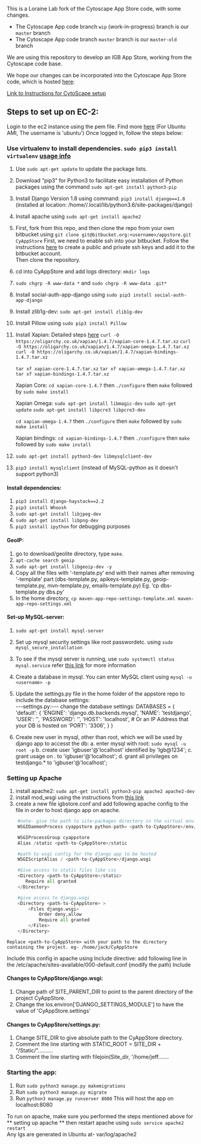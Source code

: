 This is a Loraine Lab fork of the Cytoscape App Store code, with some changes.

* The Cytoscape App code branch `wip` (work-in-progress) branch is our `master` branch
* The Cytoscape App code branch `master` branch is our `master-old` branch

We are using this repository to develop an IGB App Store, working from the Cytoscape code base. 

We hope our changes can be incorporated into the Cytoscape App Store code, which is hosted [here](https://github.com/cytoscape/appstore):

[Link to Instructions for CytoScape setup](https://github.com/cytoscape/appstore/wiki/Steps-to-Setup-Cytoscape-Appstore-on-VM)

## Steps to set up on EC-2:

Login to the ec2 instance using the pem file. Find more [here](https://docs.aws.amazon.com/AWSEC2/latest/UserGuide/putty.html)
(For Ubuntu AMI, The username is 'ubuntu')
Once logged in, follow the steps below:

### Use virtualenv to install dependencies. `sudo pip3 install virtualenv` [usage info](https://virtualenv.pypa.io/en/latest/userguide/#usage)
1. Use `sudo apt-get update` to update the package lists.
2. Download “pip3” for Python3 to facilitate easy installation of Python packages using the command `sudo apt-get install python3-pip`  

3. Install Django Version 1.8 using command: `pip3 install django==1.8` (installed at location: /home/<ubuntu>/.local/lib/python3.6/site-packages/django)  
4. Install apache using `sudo apt-get install apache2`
5. First, fork from this repo, and then clone the repo from your own bitbucket using `git clone git@bitbucket.org:<username>/appstore.git CyAppStore`
	First, we need to enable ssh into your bitbucket. Follow the instructions [here](https://confluence.atlassian.com/bitbucket/set-up-an-ssh-key-728138079.html#SetupanSSHkey-ssh2) to create a public and private ssh keys and add it to the bitbucket account.  
	Then clone the repository.  
6. cd into CyAppStore and add logs directory: `mkdir logs`
7. `sudo chgrp -R www-data *` and `sudo chgrp -R www-data .git*`
8. Install social-auth-app-django using `sudo pip3 install social-auth-app-django`
9. Install zlib1g-dev: `sudo apt-get install zlib1g-dev`
10. Install Pillow using `sudo pip3 install Pillow`
11. Install Xapian: Detailed steps [here](https://xapian.org/docs/install.html)
	`curl -O https://oligarchy.co.uk/xapian/1.4.7/xapian-core-1.4.7.tar.xz`
	`curl -O https://oligarchy.co.uk/xapian/1.4.7/xapian-omega-1.4.7.tar.xz`
	`curl -O https://oligarchy.co.uk/xapian/1.4.7/xapian-bindings-1.4.7.tar.xz`
	
	`tar xf xapian-core-1.4.7.tar.xz`
	`tar xf xapian-omega-1.4.7.tar.xz`
	`tar xf xapian-bindings-1.4.7.tar.xz`
	
	Xapian Core:
	`cd xapian-core-1.4.7` then `./configure` then `make` followed by `sudo make install`
	
	Xapian Omega:
	`sudo apt-get install libmagic-dev`
	`sudo apt-get update`
	`sudo apt-get install libpcre3 libpcre3-dev`
	
	`cd xapian-omega-1.4.7` then `./configure` then `make` followed by `sudo make install`
	
	Xapian bindings:
	`cd xapian-bindings-1.4.7` then `./configure` then `make` followed by `sudo make install`

12. `sudo apt-get install python3-dev libmysqlclient-dev`
13. `pip3 install mysqlclient` (instead of MySQL-python as it doesn't support python3)

#### Install dependencies:
1. `pip3 install django-haystack==2.2`  
2. `pip3 install Whoosh`
3. `sudo apt-get install libjpeg-dev`
4. `sudo apt-get install libpng-dev`
5. `pip3 install ipython` for debugging purposes


#### GeoIP:

1. go to download/geolite directory, type `make`.
2. `apt-cache search geoip`
3. `sudo apt-get install libgeoip-dev -y`
4. Copy all the files with ‘-template.py’ end with their names after removing ‘-template’ part (dbs-template.py, apikeys-template.py, geoip-template.py, mvn-template.py, emails-template.py) Eg. ‘cp dbs-template.py dbs.py’
5. In the home directory, `cp maven-app-repo-settings-template.xml maven-app-repo-settings.xml`

#### Set-up MySQL-server:
1. `sudo apt-get install mysql-server`
2. Set up mysql security settings like root passwordetc. using `sudo mysql_secure_installation`
3. To see if the mysql server is running, use `sudo systemctl status mysql.service`
refer [this link](https://www.digitalocean.com/community/tutorials/how-to-install-the-latest-mysql-on-ubuntu-16-04#step-2-%E2%80%94-installing-mysql) for more information 

4. Create a database in mysql. You can enter MySQL client using `mysql -u <username> -p`
5. Update the settings.py file in the home folder of the appstore repo to include the database settings:   
	---settings.py:---
change the database settings:
		DATABASES = {
	    'default': {
	        'ENGINE': 'django.db.backends.mysql', 
	        'NAME': 'testdjango',
	        'USER': '<username-of-mysql-user>',
	        'PASSWORD': '<password-of-mysql-user>',
	        'HOST': 'localhost',   # Or an IP Address that your DB is hosted on
	        'PORT': '3306',
	    	}
	   }

6. Create new user in mysql, other than root, which we will be used by django app to accesst the db:
	a. enter mysql with root: `sudo mysql -u root -p`
	b. create user 'igbuser'@'localhost' identified by 'Igb@1234';
	c. grant usage on *.* to 'igbuser'@'localhost';
	d. grant all privileges on testdjango.* to 'igbuser'@'localhost';

### Setting up Apache
1. install apache2:  `sudo apt-get install python3-pip apache2 apache2-dev`
2. install mod_wsgi using the instructions from [this link](https://modwsgi.readthedocs.io/en/develop/user-guides/quick-installation-guide.html)
3. create a new file igbstore.conf and add following apache config to the file in order to host django app on apache.   


```python
	#note- give the path to site-packages directory in the virtual enviornment ('env' here), where django is installed. doesnt work without virtual environment.   
	WSGIDaemonProcess cyappstore python-path= <path-to-CyAppStore>/env/lib/python3.6/site-packages   

	WSGIProcessGroup cyappstore   
	Alias /static <path-to-CyAppStore>/static   

	#path to wsgi config for the django app to be hosted   
	WSGIScriptAlias / <path-to-CyAppStore>/django.wsgi   

	#Give access to static files like css   
	<Directory <path-to-CyAppStore>/static>   
	   Require all granted   
	</Directory>   

	#give access to django.wsgi   
	<Directory <path-to-CyAppStore> >   
		<Files django.wsgi>   
			Order deny,allow   
			Require all granted   
		</Files>   
	</Directory>  
```

	Replace <path-to-CyAppStore> with your path to the directory containing the project. eg- /home/jack/CyAppStore  

Include this config in apache using Include directive:
	add following line in the /etc/apache/sites-available/000-default.conf (modify the path)
	Include <path to cyappstore.conf>
	
#### Changes to CyAppStore/django.wsgi:

1. Change path of SITE_PARENT_DIR to point to the parent directory of the project CyAppStore.
2. Change the los.environ['DJANGO_SETTINGS_MODULE'] to have the value of 'CyAppStore.settings'


#### Changes to CyAppStore/settings.py:
1. Change SITE_DIR to give absolute path to the CyAppStore directory.
2. Comment the line starting with STATIC_ROOT = SITE_DIR + "/Static/"..........
3. Comment the line starting with filejoin(Site_dir, '/home/jeff.......

### Starting the app:
1. Run `sudo python3 manage.py makemigrations`
2. Run `sudo python3 manage.py migrate`
3. Run `python3 manage.py runserver 8080` This will host the app on localhost:8080  


To run on apache, make sure you performed the steps mentioned above for ** setting up apache ** then restart apache using `sudo service apache2 restart`  
Any lgs are generated in Ubuntu at- var/log/apache2



